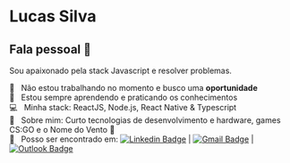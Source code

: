 # Lucas Silva

## Fala pessoal 👋
Sou apaixonado pela stack Javascript e resolver problemas.

 :mag_right:  &nbsp; Não estou trabalhando no momento e busco uma **oportunidade**
 <br/> :book: &nbsp; Estou sempre aprendendo e praticando os conhecimentos
 <br/> :computer: &nbsp; Minha stack: ReactJS, Node.js, React Native & Typescript
 <br/> 💬  &nbsp; Sobre mim: Curto tecnologias de desenvolvimento e hardware, games CS:GO e o Nome do Vento :purple_heart:
 <br/> :email: &nbsp; Posso ser encontrado em: [![Linkedin Badge](https://img.shields.io/badge/-LucasSilva-blue?style=flat-square&logo=Linkedin&logoColor=white&link=https://www.linkedin.com/in/lucas-costa-silva/)](https://www.linkedin.com/in/lucas-costa-silva/) 
| 
[![Gmail Badge](https://img.shields.io/badge/-lucassilva314159@gmail.com-c14438?style=flat-square&logo=Gmail&logoColor=white&link=mailto:lucassilva314159@gmail.com)](mailto:lucassilva314159@gmail.com)
| 
[![Outlook Badge](https://img.shields.io/badge/-lucassilva.work@outlook.com-blue?style=flat-square&logo=Mail&logoColor=white&link=mailto:lucassilva.work@outlook.com)](mailto:lucassilva.work@outlook.com)
